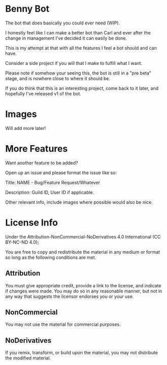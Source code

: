 # Benny Bot

The bot that does basically you could ever need (WIP).

I honestly feel like I can make a better bot than Carl and ever after the change in management I've decided it can easily be done.

This is my attempt at that with all the features I feel a bot should and can have.

Consider a side project if you will that I make to fulfill what I want.


Please note if somehow your seeing this, the bot is still in a "pre beta" stage, and is nowhere close to where it should be.

If you do think that this is an interesting project, come back to it later, and hopefully I've released v1 of the bot.

# Images

Will add more later!

# More Features

Want another feature to be added?

Open up an issue and please format the issue like so:

Title: NAME - Bug/Feature Request/Whatever

Description: Guild ID, User ID if applicable.

Other relevant info, include images where possible would also be nice.

# License Info

Under the Attribution-NonCommercial-NoDerivatives 4.0 International (CC BY-NC-ND 4.0);

You are free to copy and redistribute the material in any medium or format so long as the following conditions are met.

## Attribution
You must give appropriate credit, provide a link to the license, and indicate if changes were made. You may do so in any reasonable manner, but not in any way that suggests the licensor endorses you or your use.

## NonCommercial
You may not use the material for commercial purposes.

## NoDerivatives
If you remix, transform, or build upon the material, you may not distribute the modified material.
